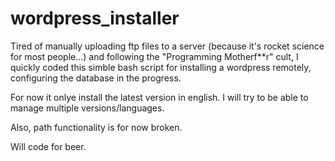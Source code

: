 # wordpress_installer

Tired of manually uploading ftp files to a server (because it's rocket science for most people...) and following the "Programming Motherf**r" cult, I quickly coded this simble bash script for installing a wordpress remotely, configuring the database in the progress.

For now it onlye install the latest version in english. I will try to be able to manage multiple versions/languages.

Also, path functionality is for now broken.

Will code for beer.